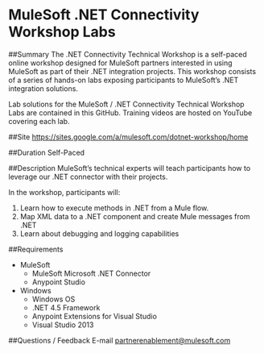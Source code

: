 MuleSoft .NET Connectivity Workshop Labs
===================

##Summary
The .NET Connectivity Technical Workshop is a self-paced online workshop designed for MuleSoft partners interested in using MuleSoft as part of their .NET integration projects. This workshop consists of a series of hands-on labs exposing participants to MuleSoft’s .NET integration solutions.

Lab solutions for the MuleSoft / .NET Connectivity Technical Workshop Labs are contained in this GitHub. Training videos are hosted on YouTube covering each lab.

##Site
https://sites.google.com/a/mulesoft.com/dotnet-workshop/home

##Duration
Self-Paced

##Description
MuleSoft’s technical experts will teach participants how to leverage our .NET connector with their projects.

In the workshop, participants will:

1. Learn how to execute methods in .NET from a Mule flow.
2. Map XML data to a .NET component and create Mule messages from .NET
3. Learn about debugging and logging capabilities

##Requirements
* MuleSoft
  * MuleSoft Microsoft .NET Connector
  * Anypoint Studio
* Windows
  * Windows OS
  * .NET 4.5 Framework
  * Anypoint Extensions for Visual Studio
  * Visual Studio 2013

##Questions / Feedback
E-mail partnerenablement@mulesoft.com
